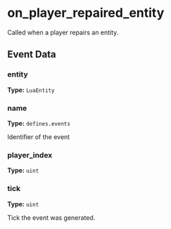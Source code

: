 # on_player_repaired_entity

Called when a player repairs an entity.

## Event Data

### entity

**Type:** `LuaEntity`

### name

**Type:** `defines.events`

Identifier of the event

### player_index

**Type:** `uint`

### tick

**Type:** `uint`

Tick the event was generated.

